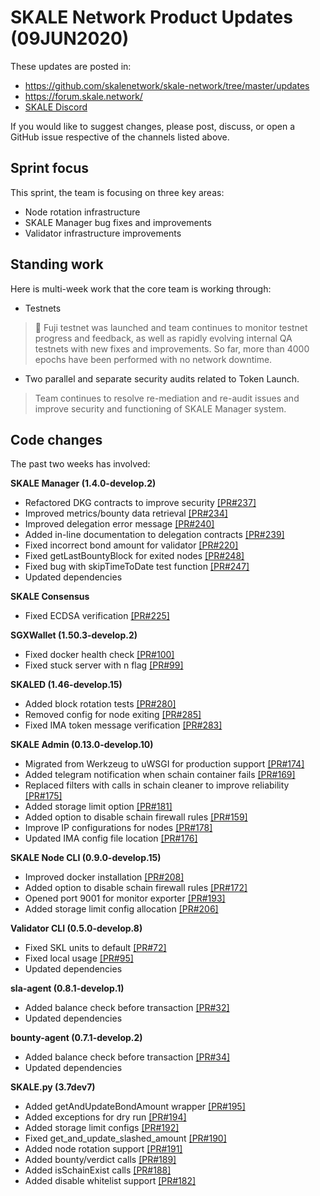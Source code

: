 # SKALE Network Product Updates (09JUN2020)

These updates are posted in: 

-   <https://github.com/skalenetwork/skale-network/tree/master/updates>
-   <https://forum.skale.network/>
-   [SKALE Discord](https://discord.gg/vvUtWJB)

If you would like to suggest changes, please post, discuss, or open a GitHub issue respective of the channels listed above.

## Sprint focus

This sprint, the team is focusing on three key areas:

-   Node rotation infrastructure
-   SKALE Manager bug fixes and improvements
-   Validator infrastructure improvements

## Standing work

Here is multi-week work that the core team is working through:

-   Testnets

> 🗻 Fuji testnet was launched and team continues to monitor testnet progress and feedback, as well as rapidly evolving internal QA testnets with new fixes and improvements. So far, more than 4000 epochs have been performed with no network downtime.

-   Two parallel and separate security audits related to Token Launch.

> Team continues to resolve re-mediation and re-audit issues and improve security and functioning of SKALE Manager system.

## Code changes

The past two weeks has involved:

**SKALE Manager (1.4.0-develop.2)**

-   Refactored DKG contracts to improve security [\[PR#237\]](https://github.com/skalenetwork/skale-manager/pull/237)
-   Improved metrics/bounty data retrieval [\[PR#234\]](https://github.com/skalenetwork/skale-manager/pull/234)
-   Improved delegation error message [\[PR#240\]](https://github.com/skalenetwork/skale-manager/pull/240)
-   Added in-line documentation to delegation contracts [\[PR#239\]](https://github.com/skalenetwork/skale-manager/pull/239)
-   Fixed incorrect bond amount for validator [\[PR#220\]](https://github.com/skalenetwork/skale-manager/pull/220)
-   Fixed getLastBountyBlock for exited nodes [\[PR#248\]](https://github.com/skalenetwork/skale-manager/pull/248)
-   Fixed bug with skipTimeToDate test function [\[PR#247\]](https://github.com/skalenetwork/skale-manager/pull/247)
-   Updated dependencies

**SKALE Consensus**

-   Fixed ECDSA verification [\[PR#225\]](https://github.com/skalenetwork/skale-consensus/pull/225)

**SGXWallet (1.50.3-develop.2)**

-   Fixed docker health check [\[PR#100\]](https://github.com/skalenetwork/SGXWallet/pull/100)
-   Fixed stuck server with n flag [\[PR#99\]](https://github.com/skalenetwork/SGXWallet/pull/99)

**SKALED (1.46-develop.15)**

-   Added block rotation tests [\[PR#280\]](https://github.com/skalenetwork/skaled/pull/280)
-   Removed config for node exiting [\[PR#285\]](https://github.com/skalenetwork/skaled/pull/285)
-   Fixed IMA token message verification [\[PR#283\]](https://github.com/skalenetwork/skaled/pull/283)

**SKALE Admin (0.13.0-develop.10)**

-   Migrated from Werkzeug to uWSGI for production support [\[PR#174\]](https://github.com/skalenetwork/skale-admin/pull/174)
-   Added telegram notification when schain container fails [\[PR#169\]](https://github.com/skalenetwork/skale-admin/pull/169)
-   Replaced filters with calls in schain cleaner to improve reliability [\[PR#175\]](https://github.com/skalenetwork/skale-admin/pull/175)
-   Added storage limit option [\[PR#181\]](https://github.com/skalenetwork/skale-admin/pull/181)
-   Added option to disable schain firewall rules [\[PR#159\]](https://github.com/skalenetwork/skale-admin/pull/159)
-   Improve IP configurations for nodes [\[PR#178\]](https://github.com/skalenetwork/skale-admin/pull/178)
-   Updated IMA config file location [\[PR#176\]](https://github.com/skalenetwork/skale-admin/pull/176)

**SKALE Node CLI (0.9.0-develop.15)**

-   Improved docker installation [\[PR#208\]](https://github.com/skalenetwork/skale-node-cli/pull/208)
-   Added option to disable schain firewall rules [\[PR#172\]](https://github.com/skalenetwork/skale-node-cli/pull/172)
-   Opened port 9001 for monitor exporter [\[PR#193\]](https://github.com/skalenetwork/skale-node-cli/pull/193)
-   Added storage limit config allocation [\[PR#206\]](https://github.com/skalenetwork/skale-node-cli/pull/206)

**Validator CLI (0.5.0-develop.8)**

-   Fixed SKL units to default [\[PR#72\]](https://github.com/skalenetwork/validator-cli/pull/72)
-   Fixed local usage [\[PR#95\]](https://github.com/skalenetwork/validator-cli/pull/95)
-   Updated dependencies

**sla-agent (0.8.1-develop.1)**

-   Added balance check before transaction [\[PR#32\]](https://github.com/skalenetwork/sla-agent/pull/32)
-   Updated dependencies

**bounty-agent (0.7.1-develop.2)**

-   Added balance check before transaction [\[PR#34\]](https://github.com/skalenetwork/bounty-agent/pull/34)
-   Updated dependencies

**SKALE.py (3.7dev7)**

-   Added getAndUpdateBondAmount wrapper [\[PR#195\]](https://github.com/skalenetwork/skale.py/pull/195)
-   Added exceptions for dry run [\[PR#194\]](https://github.com/skalenetwork/skale.py/pull/194)
-   Added storage limit configs [\[PR#192\]](https://github.com/skalenetwork/skale.py/pull/192)
-   Fixed get_and_update_slashed_amount [\[PR#190\]](https://github.com/skalenetwork/skale.py/pull/190)
-   Added node rotation support [\[PR#191\]](https://github.com/skalenetwork/skale.py/pull/191)
-   Added bounty/verdict calls [\[PR#189\]](https://github.com/skalenetwork/skale.py/pull/189)
-   Added isSchainExist calls [\[PR#188\]](https://github.com/skalenetwork/skale.py/pull/188)
-   Added disable whitelist support [\[PR#182\]](https://github.com/skalenetwork/skale.py/pull/182)
